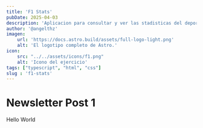 ```yaml
---
title: 'F1 Stats'
pubDate: 2025-04-03
description: 'Aplicacion para consultar y ver las stadisticas del deporte motor mas famoso del mundo'
author: '@angelthz'
imagen:
    url: 'https://docs.astro.build/assets/full-logo-light.png'
    alt: 'El logotipo completo de Astro.'
icon:
    src: "../../assets/icons/f1.png"
    alt: 'Icono del ejercicio'
tags: ["typescript", "html", "css"]
slug : 'f1-stats'
---
```


# Newsletter Post 1

Hello World